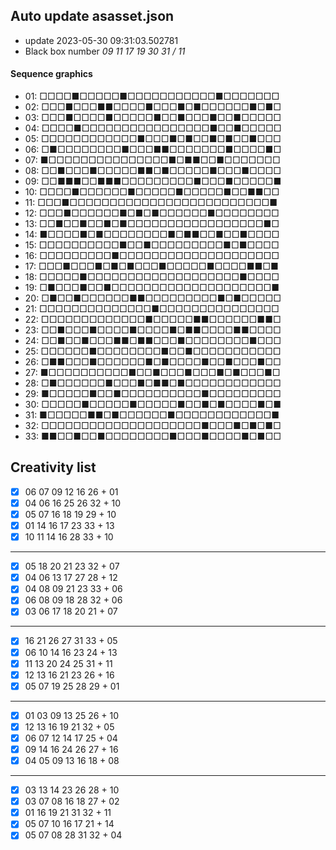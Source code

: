 ## Auto update asasset.json

* update 2023-05-30 09:31:03.502781
* Black box number _09 11 17 19 30 31 / 11_
#### Sequence graphics

* 01: □□□□■□□□□□■□□□□□□□□□□□■□□□□□□□
* 02: □□□■□□□■■□□□□■□□□■□■□□□□□□■□■□
* 03: □□□■□□□□■□□□□□■□□■□□□■□□■□□□□□
* 04: □□□□■□□□□□□□□□□□□□□□□■□□■□□□□□
* 05: □□□□□□□□□□□□■□□□■□■□□■□■□□■□□□
* 06: □■□□□□□□□□■□□□■■□□□□□□□■□□□□■□
* 07: ■□□□□□□□□□□□□□□□■□■■□□■□□□□□□□
* 08: □□■□□□■□□□□□■■□■□□□□□■□□□■□□□□
* 09: □□■■■□□■■■□□□□□□□□□■□□□■□□□□□■
* 10: □□□□■□□□□□□■□□□□□■□□□□□■□□■■□□
* 11: □□□■□□□□□□□□□□□□□□□□□□□□□□□□□■
* 12: □□□■□□□□□□■□■□■□□□□□□■□□□□□□□□
* 13: □□■□□■□□■□■□□□□□□□□□□□□□□□□□■□
* 14: ■□□□□■□■□□□□□□□□■□■■□□■□□■□□□□
* 15: □□□□□□□□□□■□□■□□□□□□□□□■□■□□□□
* 16: □□□□□□□□□■□□□□□□□□□□□□□□□□□□□□
* 17: □□□■□□□■□■□■□□□■□□□□□■□□□□■■□■
* 18: □□□□□■□□□□□□□□□□□□□□□□□□□■□□□□
* 19: □■□□□■□□■□□□□□□□□□□□□□□□□□□□□■
* 20: □■□□■□□□□□□■■□□□□□□□□□■□■□□□□□
* 21: □□□□□□□□□□□□□□■□□□□□□□□□□□□□□□
* 22: □□□□□□□□□□□□□■□□□□□■■□□□□□□■■□
* 23: □□■□□□■□□□□■□□□□■□■■□□□□■■□□□□
* 24: □□■□□■□□□■■□■■□□□■□□□□□□□□■□□□
* 25: □□□□□□■□□□□□□□□■□□■□□□□□□□□□□□
* 26: □■■□□□■□□□□□□■□■□□□□■□□■□□□■□□
* 27: ■□□□□□□□□□□■□□■□□□■□□□■□■□□□■□
* 28: □■□□□□□□■□□□■□■■□■□□□□□□□□□□□□
* 29: ■□□□□□■□□■□□□□□□□□□□■□□□□□□□□□
* 30: □□□□□■□□□□□■□□□□□■□□■□■□□□□■□■
* 31: ■□□□□□■■□■□□□□□□■□□□□□□□□□□□□■
* 32: □□□□□□□□□□□□□□□□□□□□■□□□■□■□■□
* 33: ■■□□■□□■□□□□□□□□■□□□■□□□□■□■□□
## Creativity list

- [x] 06 07 09 12 16 26 + 01
- [x] 04 06 16 25 26 32 + 10
- [x] 05 07 16 18 19 29 + 10
- [x] 01 14 16 17 23 33 + 13
- [x] 10 11 14 16 28 33 + 10
***
- [x] 05 18 20 21 23 32 + 07
- [x] 04 06 13 17 27 28 + 12
- [x] 04 08 09 21 23 33 + 06
- [x] 06 08 09 18 28 32 + 06
- [x] 03 06 17 18 20 21 + 07
***
- [x] 16 21 26 27 31 33 + 05
- [x] 06 10 14 16 23 24 + 13
- [x] 11 13 20 24 25 31 + 11
- [x] 12 13 16 21 23 26 + 16
- [x] 05 07 19 25 28 29 + 01
***
- [x] 01 03 09 13 25 26 + 10
- [x] 12 13 16 19 21 32 + 05
- [x] 06 07 12 14 17 25 + 04
- [x] 09 14 16 24 26 27 + 16
- [x] 04 05 09 13 16 18 + 08
***
- [x] 03 13 14 23 26 28 + 10
- [x] 03 07 08 16 18 27 + 02
- [x] 01 16 19 21 31 32 + 11
- [x] 05 07 10 16 17 21 + 14
- [x] 05 07 08 28 31 32 + 04
